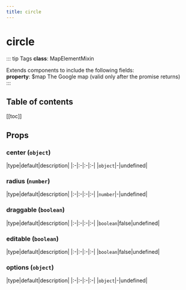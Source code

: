 ```yaml
---
title: circle
---
```

# circle


::: tip Tags
**class**: MapElementMixin

Extends components to include the following fields:<br />**property**: $map        The Google map (valid only after the promise returns)<br />
:::

## Table of contents
[[toc]]

## Props

### center (`object`)


|type|default|description|
|:-|:-|:-|:-|
|`object`|-|undefined|
### radius (`number`)


|type|default|description|
|:-|:-|:-|:-|
|`number`|-|undefined|
### draggable (`boolean`)


|type|default|description|
|:-|:-|:-|:-|
|`boolean`|false|undefined|
### editable (`boolean`)


|type|default|description|
|:-|:-|:-|:-|
|`boolean`|false|undefined|
### options (`object`)


|type|default|description|
|:-|:-|:-|:-|
|`object`|-|undefined|

